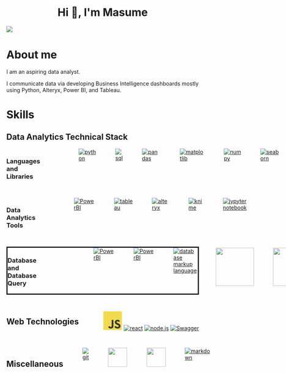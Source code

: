 <h1 align="center">Hi 👋, I'm Masume   </h1>

![](https://media.licdn.com/dms/image/C4E16AQEdOaMdDOVnlA/profile-displaybackgroundimage-shrink_350_1400/0/1656946749556?e=1678320000&v=beta&t=cL9kSLVa5h3DX-QC7LKUvqabjRG3b0Kg-DPDAPG8LLc)

<h1>About me</h1>
<p>I am an aspiring data analyst.</p>
<p>I communicate data via developing Business Intelligence dashboards mostly using Python, Alteryx, Power BI, and Tableau.</p>
<h1>Skills</h1>
<h2>Data Analytics Technical Stack</h2>
<div style="display:flex;justify-content:space-between;gap:10%;"> 
<h3>Languages and Libraries</h3>
 <h2></h2>
 <a href="https://www.python.org/" target="_blank" rel="noreferrer"> <img src="https://github.com/masumesani/masumesani/assets/31848828/274419e3-b5c3-4785-b9cd-726720c7bdf9" alt="python" width="100" height="100" /></a> 
 <a href="https://www.mysql.com/" target="_blank" rel="noreferrer"> <img src="https://github.com/masumesani/images-on-github/assets/31848828/93fd83a1-de6e-4bce-ab9a-014f3aaeed77" alt="sql" width="100" height="100" /></a> 
 <a href="https://pandas.pydata.org/" target="_blank" rel="noreferrer"> <img src="https://github.com/masumesani/masumesani/assets/31848828/c424e764-2b8d-4101-888d-80ae0ab01cfb" alt="pandas" width="100" height="100" /></a>
<a href="https://matplotlib.org/" target="_blank" rel="noreferrer"> <img src="https://github.com/masumesani/masumesani/assets/31848828/60e16053-0014-4e74-8fac-d3d6d8e29523" alt="matplotlib" width="100" height="100" /></a>
<a href="https://numpy.org/" target="_blank" rel="noreferrer"> <img src="https://github.com/masumesani/masumesani/assets/31848828/acbf2154-207e-4295-a237-c9696aeb8473" alt="numpy" width="100" height="100" /></a> 
<a href="https://seaborn.pydata.org/" target="_blank" rel="noreferrer"> <img src="https://github.com/masumesani/masumesani/assets/31848828/3a00fd19-cb41-4ea6-ac0d-678c957a3223" alt="seaborn" width="100" height="100" /></a>
</div>
<h2></h2>
<div style="display:flex;justify-content:space-between;gap:10%;"> 
<h3>Data Analytics Tools</h3>
 <h2></h2>
<a href="https://www.microsoft.com/en-us/power-platform/products/power-bi" target="_blank" rel="noreferrer"> <img src="https://github.com/masumesani/masumesani/assets/31848828/da8337f2-3b8e-4164-8104-dfdf6a774d20" alt="PowerBI" width="100" height="100" /></a>
<a href="https://www.tableau.com/" target="_blank" rel="noreferrer"> <img src="https://github.com/masumesani/masumesani/assets/31848828/dbe87bb5-ce07-4560-ab69-fa3e20066bc8" alt="tableau" width="100" height="100" /></a>
<a href="https://alteryx.com/" target="_blank" rel="noreferrer"> <img src="https://github.com/masumesani/masumesani/assets/31848828/3d3ff2e0-f48d-4530-af21-50fd1b04a82a" alt="alteryx" width="100" height="100" /></a>
<a href="https://www.knime.com/" target="_blank" rel="noreferrer"> <img src="https://github.com/masumesani/masumesani/assets/31848828/904e3f70-73b6-4fb3-bcc1-3c09ac6c3ab5" alt="knime" width="100" height="100" /></a>
<a href="https://jupyter.org/" target="_blank" rel="noreferrer"> <img src="https://github.com/masumesani/images-on-github/assets/31848828/ed4e8403-3a05-4c99-b5d0-19b6cacba7fe" alt="jypyter notebook" width="100" height="100" /></a>
</div>
<h2></h2>
 <div style="display:flex;justify-content:space-between;gap:10%;border:solid"> 
 <h3>Database and Database Query</h3>
  <h2></h2>
<a href="https://www.mysql.com/" target="_blank" rel="noreferrer"> <img src="https://raw.githubusercontent.com/devicons/devicon/master/icons/mysql/mysql-original-wordmark.svg" alt="mysql" width="100" height="100" /></a> 
<a href="https://learn.microsoft.com/en-us/dax/)" target="_blank" rel="noreferrer"> <img src="https://encrypted-tbn0.gstatic.com/images?q=tbn:ANd9GcQRRCxDYw1rsKZnL5Nk63o9o5vSbVsd-d3BiQ&usqp=CAU" alt="PowerBI" width="100" height="100" /></a>
 <a href="https://powerquery.microsoft.com/en-us/" target="_blank" rel="noreferrer"> <img src="https://github.com/masumesani/images-on-github/assets/31848828/d08968bd-e61c-4ba6-894e-71326b2c7dec" alt="PowerBI" width="100" height="100" /></a>
<a href="https://dbml.dbdiagram.io/home/" target="_blank" rel="noreferrer"> <img src="https://encrypted-tbn0.gstatic.com/images?q=tbn:ANd9GcSHtnGBJrpjfkWSYH0s8AmV4zGfoDnV1yi-SA&usqp=CAU" alt="database markup language" width="100" height="100" /></a>
<a href="https://knexjs.org/" rel="noreferrer"> <img src="https://github.com/masumesani/images-on-github/assets/31848828/59d3c4c3-416b-4973-9381-772dff1f6c9a" width="100" height="100" /></a>
<a href="https://www.mongodb.com/use-cases/analytics" rel="noreferrer"> <img src="https://github.com/masumesani/images-on-github/assets/31848828/cb7f5e66-8757-47fe-93b5-7648b32f6555" width="130" height="100" /></a>
 </div>
<h2></h2>
 <div style="display:flex;justify-content:space-between;gap:10%;"> 
<h2>Web Technologies</h2>
 
 <a href="https://developer.mozilla.org/en-US/docs/Web/JavaScript" target="_blank" rel="noreferrer"> <img src="https://raw.githubusercontent.com/devicons/devicon/master/icons/javascript/javascript-original.svg" alt="javascript" width="50" height="50" /></a>
 <a href="https://react.dev/" target="_blank" rel="noreferrer"> <img src="https://github.com/masumesani/images-on-github/assets/31848828/4766cf17-0992-4d9b-ba3a-908451eaa7c5" alt="react" width="50" height="50" /></a> 
 <a href="https://nodejs.org/en" target="_blank" rel="noreferrer"> <img src="https://github.com/masumesani/images-on-github/assets/31848828/c9fa6617-e8a2-4d7e-9d28-d49b0e2f484b" alt="node.js" width="50" height="50" /></a> 
 <a href="https://swagger.io/" target="_blank" rel="noreferrer"> <img src="https://github.com/masumesani/images-on-github/assets/31848828/cbf9df01-a29c-4edf-bb16-1b4d9631e4a4" alt="Swagger" width="50" height="50" /></a> 
 </div>
<h2></h2>
<div style="display:flex;justify-content:space-between;gap:10%;"> 
<h2>Miscellaneous</h2>
<a href="https://git-scm.com/" target="_blank" rel="noreferrer"> <img src="https://github.com/masumesani/images-on-github/assets/31848828/a222d142-f134-479b-a7f2-4e1fa1c1795c" alt="git" width="50" height="50" /></a>
<a href="https://github.com/" target="_blank" rel="noreferrer"> <img src="https://github.com/masumesani/images-on-github/assets/31848828/4a07c873-64c3-4418-bcda-530423a52cca" alt="" width="50" height="50" /></a>
<a href="https://mermaid.js.org/" target="_blank" rel="noreferrer"> <img src="https://github.com/masumesani/images-on-github/assets/31848828/0a380e73-b179-4318-b5d8-87d21f8fb95d" alt="" width="50" height="50" /></a>
<a href="https://www.markdownguide.org/" target="_blank" rel="noreferrer"> <img src="https://github.com/masumesani/images-on-github/assets/31848828/be9fb2d0-e99a-4792-b5f1-5020a7b7b663" alt="markdown" width="50" height="50" /></a>
